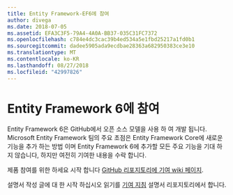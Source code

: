 ```yaml
---
title: Entity Framework-EF6에 참여
author: divega
ms.date: 2018-07-05
ms.assetid: EFA3C3F5-79A4-4A0A-BB37-035C31FC7372
ms.openlocfilehash: c784e4dc3cac39b4ed534a5e1fbd25217a1fd0b1
ms.sourcegitcommit: dadee5905ada9ecdbae28363a682950383ce3e10
ms.translationtype: MT
ms.contentlocale: ko-KR
ms.lasthandoff: 08/27/2018
ms.locfileid: "42997826"
---
```

# <a name="contribute-to-entity-framework-6"></a>Entity Framework 6에 참여
Entity Framework 6은 GitHub에서 오픈 소스 모델을 사용 하 여 개발 됩니다. Microsoft Entity Framework 팀의 주요 초점은 Entity Framework Core에 새로운 기능을 추가 하는 방법 이며 Entity Framework 6에 추가할 모든 주요 기능을 기대 하지 않습니다, 하지만 여전히 기여한 내용을 수락 합니다.

제품 참여를 위한 하세요 시작 합니다 [GitHub 리포지토리에 기여 wiki 페이지](https://github.com/aspnet/EntityFramework6/wiki/Contributing).

설명서 작성 글에 대 한 시작 하십시오 읽기를 [기여 지침](https://github.com/aspnet/EntityFramework.Docs/blob/master/CONTRIBUTING.md) 설명서 리포지토리에서 합니다.
